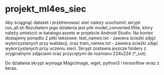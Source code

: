 # projekt_ml4es_siec

Aby ściągnąć dataset i przetrenować sieć należy uruchomić skrypt run_all.sh
Rezultatem jego działania jest plik model_converted.tflite, który należy umieścić
w katalogu assets w projekcie Android Studio. Na koniec dostajemy ponadto
2 pliki tekstowe: test_names.txt - zawiera ścieżki zdjęć wykorzystanych przy
walidacji, oraz train_names.txt - zawiera ścieżki zdjęć wykorzystanych przy
uczeniu sieci. Skrypt zostawia jeszcze foldery z oryginalnymi zdjęciami oraz
przyciętymi do rozmiaru 224x224 (\*\_cut).

Do działania skrypt wymaga MagicImage, wget, python3 i tensorflow wraz z keras.
